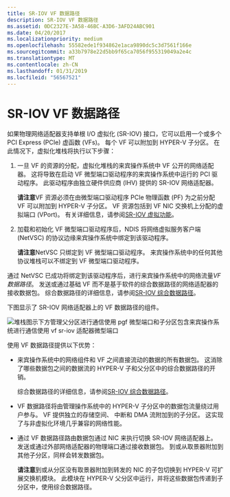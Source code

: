 ```yaml
---
title: SR-IOV VF 数据路径
description: SR-IOV VF 数据路径
ms.assetid: 0DC2327E-3A58-46BC-A3D6-3AFD24ABC901
ms.date: 04/20/2017
ms.localizationpriority: medium
ms.openlocfilehash: 55582ede1f934862e1aca9890dc5c3d7561f166e
ms.sourcegitcommit: a33b7978e22d5bb9f65ca7056f955319049a2e4c
ms.translationtype: MT
ms.contentlocale: zh-CN
ms.lasthandoff: 01/31/2019
ms.locfileid: "56567521"
---
```

# <a name="sr-iov-vf-data-path"></a>SR-IOV VF 数据路径


如果物理网络适配器支持单根 I/O 虚拟化 (SR-IOV) 接口，它可以启用一个或多个 PCI Express (PCIe) 虚函数 (VFs)。 每个 VF 可以附加到 HYPER-V 子分区。 在此情况下，虚拟化堆栈将执行以下步骤：

1.  一旦 VF 的资源的分配，虚拟化堆栈的来宾操作系统中 VF 公开的网络适配器。 这将导致在启动 VF 微型端口驱动程序的来宾操作系统中运行的 PCI 驱动程序。 此驱动程序由独立硬件供应商 (IHV) 提供的 SR-IOV 网络适配器。

    **请注意**VF 资源必须在由微型端口驱动程序 PCIe 物理函数 (PF) 为之前分配 VF 可以附加到 HYPER-V 子分区。 VF 资源包括到 VF NIC 交换机上分配的虚拟端口 (VPort)。 有关详细信息，请参阅[SR-IOV 虚拟功能](sr-iov-virtual-functions--vfs-.md)。

2.  加载和初始化 VF 微型端口驱动程序后，NDIS 将网络虚拟服务客户端 (NetVSC) 的协议边缘来宾操作系统中绑定到该驱动程序。

    **请注意**NetVSC 只绑定到 VF 微型端口驱动程序。 来宾操作系统中的任何其他协议堆栈可以不绑定到 VF 微型端口驱动程序。

通过 NetVSC 已成功将绑定到该驱动程序后，进行来宾操作系统中的网络流量*VF 数据路径*。 发送或通过基础 VF 而不是基于软件的综合数据路径的网络适配器的接收数据包。 综合数据路径的详细信息，请参阅[SR-IOV 综合数据路径](sr-iov-synthetic-data-path.md)。

下图显示了 SR-IOV 网络适配器上的 VF 数据路径的组件。

![堆栈图示下方管理父分区进行通信使用 pgf 微型端口和子分区包含来宾操作系统进行通信使用 vf sr-iov 适配器微型端口](images/sriovvf-datapaths.png)

使用 VF 数据路径提供以下优势：

-   来宾操作系统中的网络组件和 VF 之间直接流动的数据的所有数据包。 这消除了哪些数据包之间的数据流的 HYPER-V 子和父分区中的综合数据路径的开销。

    综合数据路径的详细信息，请参阅[SR-IOV 综合数据路径](sr-iov-synthetic-data-path.md)。

-   VF 数据路径将由管理操作系统中的 HYPER-V 子分区中的数据包流量绕过用户参与。 VF 提供独立的存储空间、 中断和 DMA 流附加到的子分区。 这实现了与非虚拟化环境几乎兼容的网络性能。

-   通过 VF 数据路径路由数据包通过 NIC 来执行切换 SR-IOV 网络适配器上。 发送或通过外部网络适配器的物理端口通过接收数据包。 到或从取景器附加到其他子分区，同样会转发数据包。

    **请注意**到或从分区没有取景器附加到转发的 NIC 的子包切换到 HYPER-V 可扩展交换机模块。 此模块在 HYPER-V 父分区中运行，并将这些数据包传递到子分区中，使用综合数据路径。